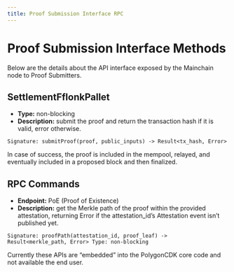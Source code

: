 ```yaml
---
title: Proof Submission Interface RPC
---
```


# Proof Submission Interface Methods
Below are the details about the API interface exposed by the Mainchain node to Proof Submitters.  

## SettlementFflonkPallet
- **Type:** non-blocking
- **Description:** submit the proof and return the transaction hash if it is valid, error otherwise.
```
Signature: submitProof(proof, public_inputs) -> Result<tx_hash, Error>
```

In case of success, the proof is included in the mempool, relayed, and eventually included in a proposed block and then finalized.


## RPC Commands
- **Endpoint:** PoE (Proof of Existence)
- **Description:** get the Merkle path of the proof within the provided attestation, returning Error if the attestation_id’s Attestation event isn’t published yet.
```
Signature: proofPath(attestation_id, proof_leaf) -> Result<merkle_path, Error> Type: non-blocking
```

Currently these APIs are “embedded” into the PolygonCDK core code and not available the end user.
